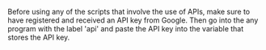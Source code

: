 Before using any of the scripts that involve the use of APIs, make sure to have registered and received an API key from Google. Then go into the any program with the label 'api' and paste the API key into the variable that stores the API key.
